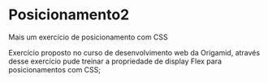 # Posicionamento2
Mais um exercício de posicionamento com CSS

Exercício proposto no curso de desenvolvimento web da Origamid, através desse exercício pude treinar a propriedade de display Flex para posicionamentos com CSS;
